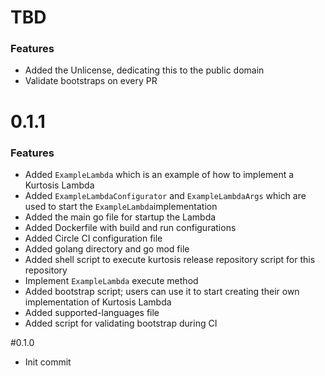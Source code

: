 # TBD
### Features
* Added the Unlicense, dedicating this to the public domain
* Validate bootstraps on every PR

# 0.1.1
### Features
* Added `ExampleLambda` which is an example of how to implement a Kurtosis Lambda
* Added `ExampleLambdaConfigurator` and `ExampleLambdaArgs` which are used to start the `ExampleLambda`implementation 
* Added the main go file for startup the Lambda
* Added Dockerfile with build and run configurations
* Added Circle CI configuration file
* Added golang directory and go mod file
* Added shell script to execute kurtosis release repository script for this repository
* Implement `ExampleLambda` execute method
* Added bootstrap script; users can use it to start creating their own implementation of Kurtosis Lambda
* Added supported-languages file
* Added script for validating bootstrap during CI

#0.1.0
* Init commit
